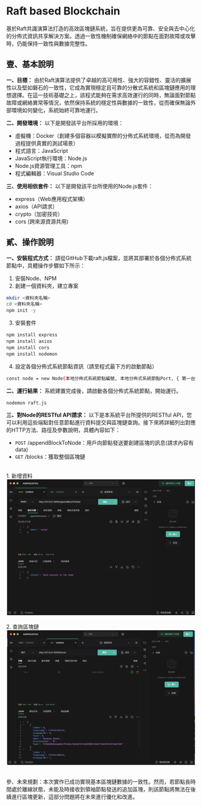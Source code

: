 # Raft based Blockchain

基於Raft共識演算法打造的高效區塊鏈系統，旨在提供更為可靠、安全與去中心化的分佈式資訊共享解決方案。透過一致性機制確保網絡中的節點在面對故障或攻擊時，仍能保持一致性與數據完整性。

## 壹、基本說明
**一、目標：**
由於Raft演算法提供了卓越的高可用性、強大的容錯性、靈活的擴展性以及堅如磐石的一致性，它成為實現穩定且可靠的分散式系統和區塊鏈應用的理想選擇。在這一技術基礎之上，該程式能夠在需求高效運行的同時，無論面對節點故障或網絡異常等情況，依然保持系統的穩定性與數據的一致性，從而確保無論外部環境如何變化，系統始終可靠地運行。
<br>

**二、開發環境：**
以下是開發該平台所採用的環境：
* 虛擬機：Docker（創建多個容器以模擬實際的分佈式系統環境，從而為開發過程提供真實的測試場景）
* 程式語言：JavaScript
* JavaScript執行環境：Node.js
* Node.js資源管理工具：npm
* 程式編輯器：Visual Studio Code

**三、使用相依套件：**
以下是開發該平台所使用的Node.js套件：
* express（Web應用程式架構）
* axios（API請求）
* crypto（加密技術）
* cors (跨來源資源共用)

## 貳、操作說明
**一、安裝程式方式：** 
請從GitHub下載raft.js檔案，並將其部署於各個分佈式系統節點中，具體操作步驟如下所示：
1. 安裝Node、NPM
2. 創建一個資料夾，建立專案
```bash
mkdir <資料夾名稱>
cd <資料夾名稱>
npm init -y
```
3. 安裝套件
```bash
npm install express
npm install axios
npm install cors
npm install nodemon
```
4. 設定各個分佈式系統節點資訊（請至程式最下方的啟動節點）
```bash
const node = new Node(本地分佈式系統節點編號, 本地分佈式系統節點Port, { 第一台分佈式系統節點編號: "第一台分佈式系統節點IP:第一台分佈式系統節點Port", 第二台分佈式系統節點編號: "第二台分佈式系統節點IP:第二台分佈式系統節點Port" });
```

**二、運行結果：**
系統建置完成後，請啟動各個分佈式系統節點，開始運行。
```bash
nodemon raft.js
```

**三、對Node的RESTful API請求：** 
以下是本系統平台所提供的RESTful API，您可以利用這些端點對任意節點進行資料提交與區塊鏈查詢。接下來將詳細列出對應的HTTP方法、路徑及參數說明，具體內容如下：
* `POST` /appendBlockToNode：用戶向節點發送要創建區塊的訊息(請求內容有data)
* `GET` /blocks：獲取整個區塊鏈
<br>
1. 新增資料
<br>
  <div align="center">
  	<img src="./截圖1.png" alt="Editor" width="500">
  </div>
<br>
2. 查詢區塊鏈
<br>
  <div align="center">
  	<img src="./截圖2.png" alt="Editor" width="500">
  </div>
<br>
   
參、未來規劃：本次實作已成功實現基本區塊鏈數據的一致性。然而，若節點長時間處於離線狀態，未能及時接收到領袖節點發送的追加區塊，則該節點將無法在後續進行區塊更新，這部分問題將在未來進行優化和改進。
